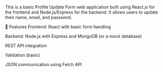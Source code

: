 This is a basic Profile Update Form web application built using React.js for the frontend and Node.js/Express for the backend. It allows users to update their name, email, and password.

🔧 Features
Frontend: React with basic form handling

Backend: Node.js with Express and MongoDB (or a mock database)

REST API integration

Validation (basic)

JSON communication using Fetch API
